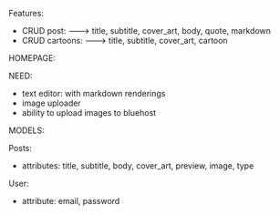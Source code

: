 Features:
- CRUD post:
---> title, subtitle, cover_art, body, quote, markdown
- CRUD cartoons:
---> title, subtitle, cover_art, cartoon

HOMEPAGE:

NEED:
- text editor: with markdown renderings
- image uploader
- ability to upload images to bluehost

MODELS:

Posts:
- attributes: title, subtitle, body, cover_art, preview, image, type

User:
- attribute: email, password

